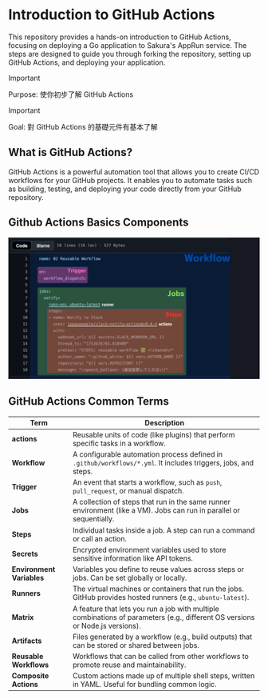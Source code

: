 #  Introduction to GitHub Actions
This repository provides a hands-on introduction to GitHub Actions, focusing on deploying a Go application to Sakura's AppRun service. The steps are designed to guide you through forking the repository, setting up GitHub Actions, and deploying your application.

> [!IMPORTANT]
> Purpose: 使你初步了解 GitHub Actions

> [!IMPORTANT]
> Goal: 對 GitHub Actions 的基礎元件有基本了解

## What is GitHub Actions?
GitHub Actions is a powerful automation tool that allows you to create CI/CD workflows for your GitHub projects. It enables you to automate tasks such as building, testing, and deploying your code directly from your GitHub repository.

## Github Actions Basics Components

![GitHub Actions 基本元件](basics_components.png)

## GitHub Actions Common Terms
| Term       | Description                                                                 |
|------------|-----------------------------------------------------------------------------|
| **actions** | Reusable units of code (like plugins) that perform specific tasks in a workflow. |
| **Workflow** | A configurable automation process defined in `.github/workflows/*.yml`. It includes triggers, jobs, and steps. |
| **Trigger** | An event that starts a workflow, such as `push`, `pull_request`, or manual dispatch. |
| **Jobs**     | A collection of steps that run in the same runner environment (like a VM). Jobs can run in parallel or sequentially. |
| **Steps**    | Individual tasks inside a job. A step can run a command or call an action. |
| **Secrets**  | Encrypted environment variables used to store sensitive information like API tokens. |
| **Environment Variables** | Variables you define to reuse values across steps or jobs. Can be set globally or locally. |
| **Runners**  | The virtual machines or containers that run the jobs. GitHub provides hosted runners (e.g., `ubuntu-latest`). |
| **Matrix**   | A feature that lets you run a job with multiple combinations of parameters (e.g., different OS versions or Node.js versions). |
| **Artifacts** | Files generated by a workflow (e.g., build outputs) that can be stored or shared between jobs. |
| **Reusable Workflows** | Workflows that can be called from other workflows to promote reuse and maintainability. |
| **Composite Actions** | Custom actions made up of multiple shell steps, written in YAML. Useful for bundling common logic. |
